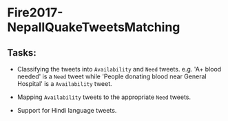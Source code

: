 # Fire2017-NepallQuakeTweetsMatching

## Tasks:

- Classifying the tweets into `Availability` and `Need` tweets.
e.g. 'A+ blood needed' is a `Need` tweet while 'People donating blood near General Hospital' is a `Availability` tweet.

- Mapping `Availability` tweets to the appropriate `Need` tweets. 

- Support for Hindi language tweets. 
